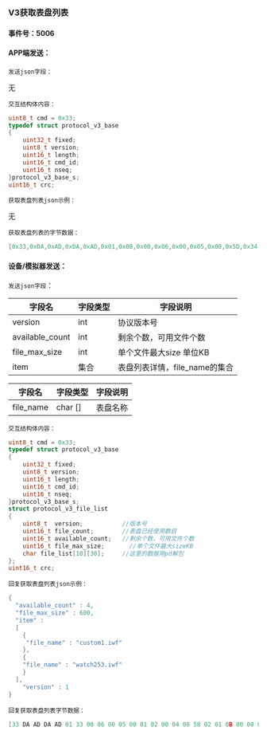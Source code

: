 ### V3获取表盘列表

#### 事件号：5006

#### APP端发送：

`发送json字段：`

无

`交互结构体内容：`

```c
uint8_t cmd = 0x33;
typedef struct protocol_v3_base
{
	uint32_t fixed;
	uint8_t version;
	uint16_t length;
	uint16_t cmd_id; 
	uint16_t nseq;
}protocol_v3_base_s;
uint16_t crc; 
```

`获取表盘列表json示例：`

无

`获取表盘列表的字节数据：`

```c
[0x33,0xDA,0xAD,0xDA,0xAD,0x01,0x0B,0x00,0x06,0x00,0x05,0x00,0x5D,0x34]
```



#### 设备/模拟器发送：

`发送json字段`：

| 字段名          | 字段类型 | 字段说明                     |
| --------------- | -------- | ---------------------------- |
| version         | int      | 协议版本号                   |
| available_count | int      | 剩余个数，可用文件个数       |
| file_max_size   | int      | 单个文件最大size 单位KB   |
| item            | 集合     | 表盘列表详情，file_name的集合 |

| 字段名    | 字段类型 | 字段说明 |
| --------- | -------- | -------- |
| file_name | char []  | 表盘名称 |

`交互结构体内容：`

```c
uint8_t cmd = 0x33;
typedef struct protocol_v3_base
{
	uint32_t fixed;
	uint8_t version;
	uint16_t length;
	uint16_t cmd_id; 
	uint16_t nseq;
}protocol_v3_base_s;
struct protocol_v3_file_list
{
    uint8_t  version;           //版本号
    uint16_t file_count;        //表盘已经使用数目
    uint16_t available_count;   //剩余个数，可用文件个数
    uint16_t file_max_size;		  //单个文件最大sizeKB
    char file_list[10][30];     //这里的数据用pd解包
};
uint16_t crc;
```

`回复获取表盘列表json示例：`

```c
{
  "available_count" : 4,
  "file_max_size" : 600,
  "item" : 
  [
   	{
  	 "file_name" : "custom1.iwf"
  	},
  	{
  	"file_name" : "watch253.iwf"
    }
  ],
  	"version" : 1
}
```

`回复获取表盘列表字节数据：`

```c
[33 DA AD DA AD 01 33 00 06 00 05 00 01 02 00 04 00 58 02 01 0B 00 00 00 63 75 73 74 6F 6D 31 2E 69 77 66 01 0C 00 00 00 77 61 74 63 68 32 35 33 2E 69 77 66 FD 16]

```

